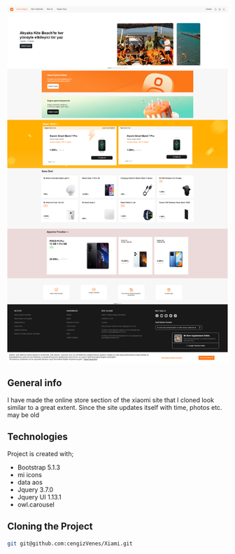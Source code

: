 ![preview.png](preview.png)


## General info

I have made the online store section of the xiaomi site that I cloned look similar to a great extent. 
Since the site updates itself with time, photos etc. may be old

## Technologies

Project is created with;

* Bootstrap 5.1.3
* mi icons
* data aos
* Jquery 3.7.0
* Jquery UI 1.13.1
* owl.carousel

## Cloning the Project

```bash
git git@github.com:cengizVenes/Xiami.git
```